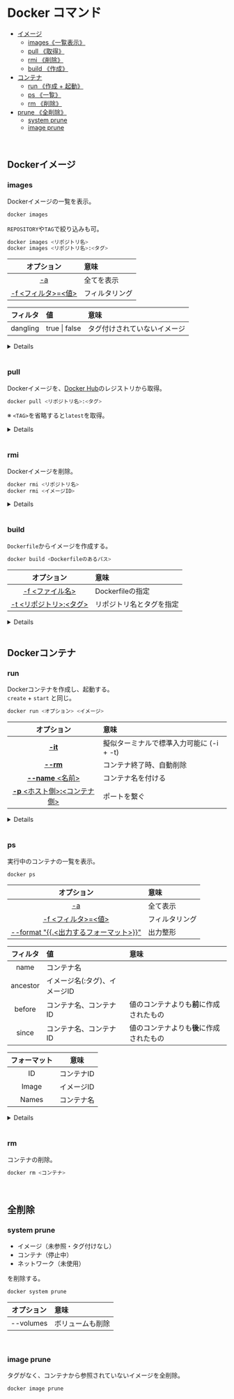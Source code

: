 # Docker コマンド

- [イメージ](#image)
    - [images《一覧表示》](#images) 
    - [pull 《取得》](#pull)
    - [rmi 《削除》](#rmi)
    - [build 《作成》](#build)
- [コンテナ](#container)
    - [run 《作成 + 起動》](#run)
    - [ps 《一覧》](#ps)
    - [rm 《削除》](#rm)
- [prune 《全削除》](#prune)
    - [system prune](#system_prune)
    - [image prune](#image_prune)

<br>

<span id='image'></span>
## Dockerイメージ

<span id='images'></span>
### images

Dockerイメージの一覧を表示。

```bash
docker images
```

`REPOSITORY`や`TAG`で絞り込みも可。

```bash
docker images <リポジトリ名>
docker images <リポジトリ名>:<タグ>
```

| オプション | 意味 |
|:----------:|:-----|
| [-a](#images-a) | 全てを表示 |
| [-f <フィルタ>=<値>](#images-f) | フィルタリング |

| フィルタ | 値 | 意味 |
|:--------:|:---|:-----|
| dangling | true \| false | タグ付けされていないイメージ |

<details>

```bash
$ docker images
REPOSITORY    TAG      IMAGE ID       CREATED        SIZE
nginx         latest    d1a364dc548d   2 weeks ago    133MB
hello-world   latest    d1165f221234   3 months ago   13.3kB
hello-world   linux     d1165f221234   3 months ago   13.3kB
```

```bash
$ docker images hello-world
REPOSITORY    TAG      IMAGE ID       CREATED        SIZE
hello-world   latest    d1165f221234   3 months ago   13.3kB
hello-world   linux     d1165f221234   3 months ago   13.3kB
```

<br>

<span id='image-a'></span>
#### -a

全てのイメージ(中間コンテナのイメージ)を表示。

```bash
$ docker images -a
```

<br>

<span id='images-f'></span>
#### -f (-filter)

表示結果のフィルタリング。

```bash
$ docker images -f dangling=true
REPOSITORY   TAG       IMAGE ID       CREATED       SIZE
<none>       <none>    fccfa49b1344   9 days ago    138MB
<none>       <none>    744465cdb82e   12 days ago   1.36GB

$ docker images -f dangling=false
REPOSITORY   TAG       IMAGE ID       CREATED      SIZE
nginx        latest    4f380adfc10f   9 days ago   133MB
httpd        latest    30287d899656   9 days ago   138MB
```

</details>

<br>

<span id='pull'></span>
### pull

Dockerイメージを、[Docker Hub](https://hub.docker.com/)のレジストリから取得。

```bash
docker pull <リポジトリ名>:<タグ>
```

※ `<TAG>`を省略すると`latest`を取得。

<details>

```bash
$ docker pull hello-world
```
```bash
$ docker pull hello-world:linux
```

</details>

<br>

<span id='rmi'></span>
### rmi

Dockerイメージを削除。

```bash
docker rmi <リポジトリ名>
docker rmi <イメージID>
```

<details>

```bash
$ docker images
REPOSITORY    TAG       IMAGE ID       CREATED        SIZE
nginx         latest    d1a364dc548d   2 weeks ago    133MB
hello-world   latest    d1165f221234   3 months ago   13.3kB
hello-world   linux     d1165f221234   3 months ago   13.3kB
```

```bash
$ docker rmi hello-world
Untagged: hello-world:latest

$ docker images
REPOSITORY    TAG       IMAGE ID       CREATED        SIZE
nginx         latest    d1a364dc548d   2 weeks ago    133MB
hello-world   linux     d1165f221234   3 months ago   13.3kB
```

</details>

<br>

<span id='build'></span>
### build

`Dockerfile`からイメージを作成する。

```bash
docker build <Dockerfileのあるパス>
```

| オプション | 意味 |
|:----------:|:-----|
| [-f <ファイル名>](#build_file) | Dockerfileの指定 |
| [-t <リポジトリ>:<タグ>](#build_tag) | リポジトリ名とタグを指定 |

<details>

カレントディレクトリに`Dockerfile`がある場合

```bash
$ ls
Dockerfile

$ docker build .
```

<br>

<span id='build_file'></span>
#### -f (--file)

`Dockerfile`を指定できる。<br>
デフォルトは`Dockerfile`

```bash
$ ls
Dockerfile  Dockerfile_httpd

$ cat Dockerfile
FROM nginx

$ cat Dockerfile_httpd
FROM httpd

$ docker build .
[+] Building 0.2s (5/5) FINISHED
 => [internal] load build definition from Dockerfile
 .
 .
 .

$ docker build -f Dockerfile_httpd .
[+] Building 0.2s (5/5) FINISHED
 => [internal] load build definition from Dockerfile_httpd
 .
 .
 .
```

<br>

<span id='build_tag'></span>
#### -t (--tag)

`build`時に、リポジトリ名やタグを指定する。

```bash
$ docker build .
.
.
.

$ docker images
REPOSITORY   TAG       IMAGE ID       CREATED      SIZE
<none>       <none>    1e80f1d15656   7 days ago   133MB
```

```bash
$ docker build -t tag_test .
.
.
.

$ docker images
REPOSITORY   TAG       IMAGE ID       CREATED      SIZE
tag_test     latest    1e80f1d15656   7 days ago   133MB
```

</details>

<br>

<span id='container'></span>
## Dockerコンテナ

<span id='run'></span>
### run

Dockerコンテナを作成し、起動する。<br>
`create` + `start` と同じ。

```bash
docker run <オプション> <イメージ>
```

| オプション | 意味 |
|:----------:|:-----|
| [**-it**](#run-it) | 擬似ターミナルで標準入力可能に (-i + -t) |
| [**--rm**](#run-rm) | コンテナ終了時、自動削除 |
| [**--name** <名前>](#run-name) | コンテナ名を付ける |
| [**-p** <ホスト側>**:**<コンテナ側>](#run-p) | ポートを繋ぐ |

<details>

```bash
$ docker run hello-world

Hello from Docker!
This message shows that your installation appears to be working correctly.

To generate this message, Docker took the following steps:
.
.
.
```

<br>

<span id='run-it'></span>
#### -it (-i -t)

擬似ターミナルで標準入力を可能にする。<br>
コンテナ内に入る際などに使用。<br>
`-i (--interactive)`と`-t (--tty)`の同時指定。

```bash
$ docker run nginx bash

$ docker run -it nginx bash
root@1cf3db35c7ce:/#
```

<br>

<span id='run-rm'></span>
#### --rm

コンテナが停止するとそのまま削除される。<br>
このオプションを指定しないと、`run`コマンドをするたび、新しいコンテナが作成されてしまう。

```bash
$ docker ps -a -f "ancestor=nginx"
CONTAINER ID   IMAGE     COMMAND   CREATED   STATUS    PORTS     NAMES

$ docker run nginx echo "Hello"
Hello

$ docker ps -a -f "ancestor=nginx"
CONTAINER ID   IMAGE     COMMAND                  CREATED         STATUS                     PORTS     NAMES
4195fc0e6062   nginx     "/docker-entrypoint.…"   2 seconds ago   Exited (0) 2 seconds ago             jolly_cerf

$ docker run nginx echo "Hello"
Hello

$ docker ps -a -f "ancestor=nginx"
CONTAINER ID   IMAGE     COMMAND                  CREATED         STATUS                     PORTS     NAMES
15ae29993e69   nginx     "/docker-entrypoint.…"   3 seconds ago   Exited (0) 2 seconds ago             sharp_lewin
4195fc0e6062   nginx     "/docker-entrypoint.…"   9 seconds ago   Exited (0) 8 seconds ago             jolly_cerf

$ docker run --rm nginx echo "Hello"
Hello

$ docker ps -a -f "ancestor=nginx"
CONTAINER ID   IMAGE     COMMAND                  CREATED          STATUS                      PORTS     NAMES
15ae29993e69   nginx     "/docker-entrypoint.…"   12 seconds ago   Exited (0) 11 seconds ago             sharp_lewin
4195fc0e6062   nginx     "/docker-entrypoint.…"   18 seconds ago   Exited (0) 17 seconds ago             jolly_cerf
```

<br>

<span id='run-name'></span>
#### --name

コンテナに任意の名前を付ける。<br>
このオプションがない場合、自動でつけられる。

```bash
$ docker run --name hello_nginx nginx echo "Hello"
Hello

$ docker ps -a
CONTAINER ID   IMAGE     COMMAND                  CREATED         STATUS                     PORTS     NAMES
15ce4430a102   nginx     "/docker-entrypoint.…"   3 seconds ago   Exited (0) 2 seconds ago             hello_nginx
```

<br>

<span id='run-p'></span>
#### -p

ポートを公開しバインド。

```bash
$ docker run nginx

$ docker ps
CONTAINER ID   IMAGE     COMMAND                  CREATED         STATUS         PORTS     NAMES
cbd4c750c398   nginx     "/docker-entrypoint.…"   3 seconds ago   Up 3 seconds   80/tcp    pensive_mcclintock

# localhost:80 => このサイトにアクセスできません
```

```bash
$ docker run -p 80:80

$ docker ps
CONTAINER ID   IMAGE     COMMAND                  CREATED         STATUS         PORTS                               NAMES
ca60a8675a0a   nginx     "/docker-entrypoint.…"   6 seconds ago   Up 4 seconds   0.0.0.0:80->80/tcp, :::80->80/tcp   unruffled_meninsky

# localhost:80 => Welcome to nginx!
```

</details>

<br>

<span id='ps'></span>
### ps

実行中のコンテナの一覧を表示。

```bash
docker ps
```

| オプション | 意味 |
|:----------:|:-----|
| [-a](#ps-a) | 全て表示 |
| [-f <フィルタ>=<値>](#ps-f) | フィルタリング |
| [--format "{{.<出力するフォーマット>}}"](#ps-format) | 出力整形 |

| フィルタ | 値 | 意味 |
|:--------:|:---|:-----|
| name | コンテナ名 |
| ancestor | イメージ名(:タグ)、イメージID |
| before | コンテナ名、コンテナID | 値のコンテナよりも**前**に作成されたもの |
| since | コンテナ名、コンテナID | 値のコンテナよりも**後**に作成されたもの |

| フォーマット | 意味 |
|:------------:|:----:|
| ID | コンテナID |
| Image | イメージID |
| Names | コンテナ名 |

<details>

```bash
$ docker ps
CONTAINER ID   IMAGE     COMMAND                  CREATED         STATUS         PORTS     NAMES
e84f4f752daf   ruby      "irb"                    6 seconds ago   Up 6 seconds             kind_leavitt
3067f9179fab   nginx     "/docker-entrypoint.…"   3 minutes ago   Up 3 minutes   80/tcp    infallible_volhard
```

<br>

<span id='ps-a'></span>
#### -a (--all)

通常の`ps`コマンドは実行中のコンテナしか見ることができない。<br>
`-a`(`--all`)オプションで停止中のコンテナも見ることができる。

```bash
$ docker ps
CONTAINER ID   IMAGE     COMMAND              CREATED              STATUS              PORTS                               NAMES
0c0f6434bf7f   httpd     "httpd-foreground"   About a minute ago   Up About a minute   0.0.0.0:80->80/tcp, :::80->80/tcp   apache_test

$ docker ps -a
CONTAINER ID   IMAGE     COMMAND                  CREATED          STATUS                      PORTS                               NAMES
0c0f6434bf7f   httpd     "httpd-foreground"       4 minutes ago    Up 4 minutes                0.0.0.0:80->80/tcp, :::80->80/tcp   apache_test
e619307928ac   nginx     "/docker-entrypoint.…"   11 minutes ago   Exited (0) 10 minutes ago                                       nginx_test
```

<br>

<span id='ps-f'></span>
#### -f (--filter)

`-f`(`--filter`)オプションで、表示結果のフィルタリングが可能

```bash
docker ps -f "<フィルタ><値>" -f "<フィルタ><値>" ...
```

複数フィルタリング可。`"`の省略可。

```bash
$ docker ps -a
CONTAINER ID   IMAGE     COMMAND                  CREATED          STATUS                          PORTS     NAMES
24405ab922e5   ruby      "irb"                    47 seconds ago   Exited (0) 46 seconds ago                 ruby_test
0c0f6434bf7f   httpd     "httpd-foreground"       7 minutes ago    Exited (0) About a minute ago             apache_test
e619307928ac   nginx     "/docker-entrypoint.…"   13 minutes ago   Exited (0) 13 minutes ago                 nginx_test

$ docker ps -a -f "name=nginx_test"
CONTAINER ID   IMAGE     COMMAND                  CREATED          STATUS                      PORTS     NAMES
e619307928ac   nginx     "/docker-entrypoint.…"   13 minutes ago   Exited (0) 13 minutes ago             nginx_test

$ docker -a -f name=nginx_test -f name=ruby_test
CONTAINER ID   IMAGE     COMMAND                  CREATED          STATUS                      PORTS     NAMES
24405ab922e5   ruby      "irb"                    12 minutes ago   Exited (0) 12 minutes ago             ruby_test
e619307928ac   nginx     "/docker-entrypoint.…"   25 minutes ago   Exited (0) 25 minutes ago             nginx_test

```

<br>

<span id='ps-format'></span>
#### --format

Goテンプレートで出力結果のフォーマットを指定。

```bash
$ docker ps -a
CONTAINER ID   IMAGE     COMMAND                  CREATED        STATUS                    PORTS     NAMES
15ce4430a102   nginx     "/docker-entrypoint.…"   24 hours ago   Exited (0) 24 hours ago             nginx_test
68eccedc2f88   ruby      "irb"                    24 hours ago   Exited (0) 24 hours ago             hello_ruby
0c0f6434bf7f   httpd     "httpd-foreground"       25 hours ago   Exited (0) 25 hours ago             apache_test

$ docker ps -a --format "{{.Names}}"
nginx_test
hello_ruby
apache_test
```

</details>

<br>

<span id='rm'></span>
### rm

コンテナの削除。

```bash
docker rm <コンテナ>
```

<br>

<span id='prune'></span>
## 全削除

<span id='system_prune'></span>
### system prune

- イメージ（未参照・タグ付けなし）
- コンテナ（停止中）
- ネットワーク（未使用）

を削除する。

```bash
docker system prune
```

| オプション | 意味 |
|:----------:|:-----|
| --volumes | ボリュームも削除 |

<br>

<span id='image_prune'></span>
### image prune

タグがなく、コンテナから参照されていないイメージを全削除。

```bash
docker image prune
```
